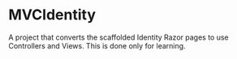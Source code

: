 # MVCIdentity
A project that converts the scaffolded Identity Razor pages to use Controllers and Views. This is done only for learning.
